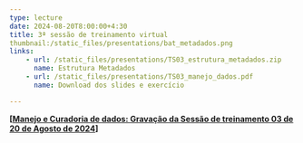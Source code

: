 ```yaml
---
type: lecture
date: 2024-08-20T8:00:00+4:30
title: 3ª sessão de treinamento virtual
thumbnail:/static_files/presentations/bat_metadados.png
links:
    - url: /static_files/presentations/TS03_estrutura_metadados.zip
      name: Estrutura Metadados
    - url: /static_files/presentations/TS03_manejo_dados.pdf
      name: Download dos slides e exercício

---
```

**[[Manejo e Curadoria de dados: Gravação da Sessão de treinamento 03 de 20 de Agosto de 2024](https://youtu.be/u0wDCKLCg7s)]**
